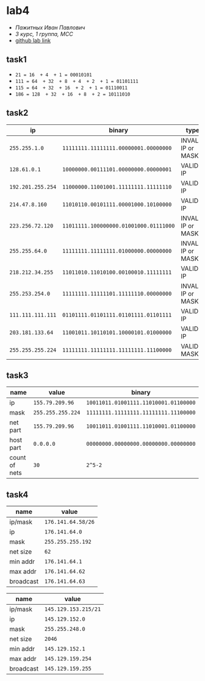 # lab4
* *Пажитных Иван Павлович*
* *3 курс, 1 группа, МСС*
* [github lab link](https://github.com/Drapegnik/bsu/tree/master/networks/lab4)

## task1
* `21 = 16  + 4  + 1 = 00010101`
* `111 = 64  + 32  + 8  + 4  + 2  + 1 = 01101111`
* `115 = 64  + 32  + 16  + 2  + 1 = 01110011`
* `186 = 128  + 32  + 16  + 8  + 2 = 10111010`

## task2
ip | binary | type
--- | --- | ---
`255.255.1.0` | `11111111.11111111.00000001.00000000` | INVALID IP or MASK
`128.61.0.1` | `10000000.00111101.00000000.00000001` | VALID IP
`192.201.255.254` | `11000000.11001001.11111111.11111110` | VALID IP
`214.47.8.160` | `11010110.00101111.00001000.10100000` | VALID IP
`223.256.72.120` | `11011111.100000000.01001000.01111000` | INVALID IP or MASK
`255.255.64.0` | `11111111.11111111.01000000.00000000` | INVALID IP or MASK
`218.212.34.255` | `11011010.11010100.00100010.11111111` | VALID IP
`255.253.254.0` | `11111111.11111101.11111110.00000000` | INVALID IP or MASK
`111.111.111.111` | `01101111.01101111.01101111.01101111` | VALID IP
`203.181.133.64` | `11001011.10110101.10000101.01000000` | VALID IP
`255.255.255.224` | `11111111.11111111.11111111.11100000` | VALID MASK

## task3
name | value | binary
--- | --- | ---
ip | `155.79.209.96` | `10011011.01001111.11010001.01100000`
mask | `255.255.255.224` | `11111111.11111111.11111111.11100000`
net part | `155.79.209.96` | `10011011.01001111.11010001.01100000`
host part | `0.0.0.0` | `00000000.00000000.00000000.00000000`
count of nets | `30` | `2^5-2`

## task4
name | value
--- | ---
ip/mask | `176.141.64.58/26`
ip | `176.141.64.0`
mask | `255.255.255.192`
net size | `62`
min addr | `176.141.64.1`
max addr | `176.141.64.62`
broadcast | `176.141.64.63`

name | value
--- | ---
ip/mask | `145.129.153.215/21`
ip | `145.129.152.0`
mask | `255.255.248.0`
net size | `2046`
min addr | `145.129.152.1`
max addr | `145.129.159.254`
broadcast | `145.129.159.255`

